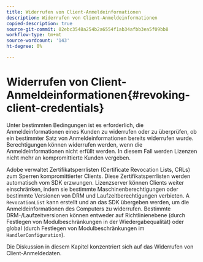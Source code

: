 ```yaml
---
title: Widerrufen von Client-Anmeldeinformationen
description: Widerrufen von Client-Anmeldeinformationen
copied-description: true
source-git-commit: 02ebc3548a254b2a6554f1ab34afbb3ea5f09bb8
workflow-type: tm+mt
source-wordcount: '143'
ht-degree: 0%

---
```


# Widerrufen von Client-Anmeldeinformationen{#revoking-client-credentials}

Unter bestimmten Bedingungen ist es erforderlich, die Anmeldeinformationen eines Kunden zu widerrufen oder zu überprüfen, ob ein bestimmter Satz von Anmeldeinformationen bereits widerrufen wurde. Berechtigungen können widerrufen werden, wenn die Anmeldeinformationen nicht erfüllt werden. In diesem Fall werden Lizenzen nicht mehr an kompromittierte Kunden vergeben.

Adobe verwaltet Zertifikatsperrlisten (Certificate Revocation Lists, CRLs) zum Sperren kompromittierter Clients. Diese Zertifikatsperrlisten werden automatisch vom SDK erzwungen. Lizenzserver können Clients weiter einschränken, indem sie bestimmte Maschinenberechtigungen oder bestimmte Versionen von DRM und Laufzeitberechtigungen verbieten. A `RevocationList` kann erstellt und an das SDK übergeben werden, um die Anmeldeinformationen des Computers zu widerrufen. Bestimmte DRM-/Laufzeitversionen können entweder auf Richtlinienebene (durch Festlegen von Modulbeschränkungen in der Wiedergabequalität) oder global (durch Festlegen von Modulbeschränkungen im `HandlerConfiguration`).

Die Diskussion in diesem Kapitel konzentriert sich auf das Widerrufen von Client-Anmeldedaten.
